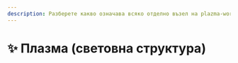```yaml
---
description: Разберете какво означава всяко отделно възел на plazma-world.yml.
---
```


# ✨ Плазма (световна структура)
